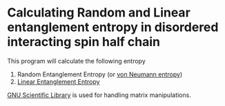 # Calculating Random and Linear entanglement entropy in disordered interacting spin half chain

This program will calculate the following entropy

1. Random Entanglement Entropy (or [von Neumann entropy](https://en.wikipedia.org/wiki/Von_Neumann_entropy))
2. [Linear Entanglement Entropy](https://en.wikipedia.org/wiki/Purity_(quantum_mechanics)#Linear_entropy)

[GNU Scientific Library](https://www.gnu.org/software/gsl/) is used for handling matrix manipulations.
